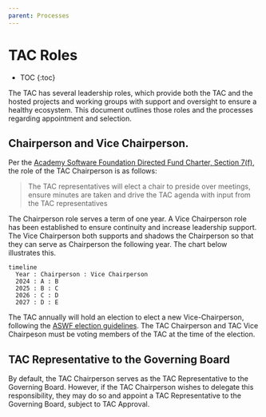 ```yaml
---
parent: Processes
---
```


# TAC Roles

* TOC
{:toc}

The TAC has several leadership roles, which provide both the TAC and the hosted projects and working groups with 
support and oversight to ensure a healthy ecosystem. This document outlines those roles and the processes
regarding appointment and selection.

## Chairperson and Vice Chairperson.

Per the [Academy Software Foundation Directed Fund Charter, Section 7(f)][ASWF Charter], the role of the TAC Chairperson is as follows:

> The TAC representatives will elect a chair to preside over meetings, ensure minutes are 
taken and drive the TAC agenda with input from the TAC representatives

The Chairperson role serves a term of one year. A Vice Chairperson role has been established to ensure continuity and increase leadership support. The Vice Chairperson both supports and shadows the Chairperson so that they can serve as Chairperson the following year. The chart below illustrates this.

```mermaid
timeline
  Year : Chairperson : Vice Chairperson
  2024 : A : B
  2025 : B : C
  2026 : C : D
  2027 : D : E
```
The TAC annually will hold an election to elect a new Vice-Chairperson, following the [ASWF election guidelines](https://github.com/AcademySoftwareFoundation/foundation/blob/main/elections.md). The TAC Chairperson and TAC Vice Chairpeson must be voting members of the TAC at the time of the election.

## TAC Representative to the Governing Board

By default, the TAC Chairperson serves as the TAC Representative to the Governing Board. However, if the TAC Chairperson wishes to delegate this responsibility, they may do so and appoint a TAC Representative to the Governing Board, subject to TAC Approval.

[ASWF Charter]: https://charter.aswf.io

